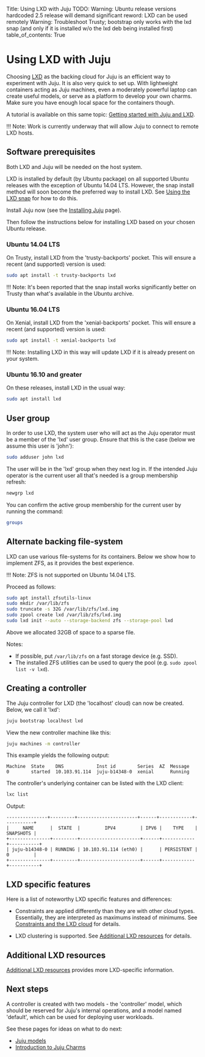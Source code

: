 Title: Using LXD with Juju
TODO:  Warning: Ubuntu release versions hardcoded
       2.5 release will demand significant reword: LXD can be used remotely
       Warning: Troubleshoot Trusty; bootstrap only works with the lxd snap
       (and only if it is installed w/o the lxd deb being installed first)
table_of_contents: True

# Using LXD with Juju

Choosing [LXD][ubuntu-lxd] as the backing cloud for Juju is an efficient way to
experiment with Juju. It is also very quick to set up. With lightweight
containers acting as Juju machines, even a moderately powerful laptop can
create useful models, or serve as a platform to develop your own charms. Make
sure you have enough local space for the containers though.

A tutorial is available on this same topic:
[Getting started with Juju and LXD][tut-lxd].

!!! Note:
    Work is currently underway that will allow Juju to connect to remote LXD
    hosts.

## Software prerequisites

Both LXD and Juju will be needed on the host system.

LXD is installed by default (by Ubuntu package) on all supported Ubuntu
releases with the exception of Ubuntu 14.04 LTS. However, the snap install
method will soon become the preferred way to install LXD. See
[Using the LXD snap][lxd-snap] for how to do this.

Install Juju now (see the [Installing Juju][install] page).

Then follow the instructions below for installing LXD based on your chosen
Ubuntu release.

### Ubuntu 14.04 LTS

On Trusty, install LXD from the 'trusty-backports' pocket. This will ensure a
recent (and supported) version is used:

```bash
sudo apt install -t trusty-backports lxd
```

!!! Note:
    It's been reported that the snap install works significantly better on
    Trusty than what's available in the Ubuntu archive.

### Ubuntu 16.04 LTS

On Xenial, install LXD from the 'xenial-backports' pocket. This will ensure a
recent (and supported) version is used:

```bash
sudo apt install -t xenial-backports lxd 
```

!!! Note:
    Installing LXD in this way will update LXD if it is already present on your
    system.

### Ubuntu 16.10 and greater

On these releases, install LXD in the usual way:

```bash
sudo apt install lxd
```

## User group

In order to use LXD, the system user who will act as the Juju operator must be
a member of the 'lxd' user group. Ensure that this is the case (below we assume
this user is 'john'):

```bash
sudo adduser john lxd
```

The user will be in the 'lxd' group when they next log in. If the intended Juju
operator is the current user all that's needed is a group membership refresh:

```bash
newgrp lxd
```

You can confirm the active group membership for the current user by running the
command:

```bash
groups
```

## Alternate backing file-system

LXD can use various file-systems for its containers. Below we show how to
implement ZFS, as it provides the best experience.

!!! Note:
    ZFS is not supported on Ubuntu 14.04 LTS.
    
Proceed as follows:

```bash
sudo apt install zfsutils-linux
sudo mkdir /var/lib/zfs
sudo truncate -s 32G /var/lib/zfs/lxd.img
sudo zpool create lxd /var/lib/zfs/lxd.img
sudo lxd init --auto --storage-backend zfs --storage-pool lxd
```

Above we allocated 32GB of space to a sparse file.

Notes:

 - If possible, put `/var/lib/zfs` on a fast storage device (e.g. SSD).
 - The installed ZFS utilities can be used to query the pool (e.g.
   `sudo zpool list -v lxd`).

## Creating a controller

The Juju controller for LXD (the 'localhost' cloud) can now be created. Below,
we call it 'lxd':

```bash
juju bootstrap localhost lxd
```

View the new controller machine like this:

```bash
juju machines -m controller
```

This example yields the following output:

```no-highlight
Machine  State    DNS            Inst id        Series  AZ  Message
0        started  10.103.91.114  juju-b14348-0  xenial      Running
```

The controller's underlying container can be listed with the LXD client:

```bash
lxc list
```

Output:

```no-highlight
---------------+---------+----------------------+------+------------+-----------+
|     NAME      |  STATE  |         IPV4         | IPV6 |    TYPE    | SNAPSHOTS |
+---------------+---------+----------------------+------+------------+-----------+
| juju-b14348-0 | RUNNING | 10.103.91.114 (eth0) |      | PERSISTENT | 0         |
+---------------+---------+----------------------+------+------------+-----------+
```

## LXD specific features

Here is a list of noteworthy LXD specific features and differences:

 - Constraints are applied differently than they are with other cloud types.
   Essentially, they are interpreted as maximums instead of minimums. See
   [Constraints and the LXD cloud][charms-constraints-lxd] for details.

 - LXD clustering is supported. See
   [Additional LXD resources][clouds-lxd-resources] for details.

## Additional LXD resources

[Additional LXD resources][clouds-lxd-resources] provides more LXD-specific
information.

## Next steps

A controller is created with two models - the 'controller' model, which should
be reserved for Juju's internal operations, and a model named 'default', which
can be used for deploying user workloads.

See these pages for ideas on what to do next:

 - [Juju models][models]
 - [Introduction to Juju Charms][charms]


<!-- LINKS -->

[tut-lxd]: ./tut-lxd.md
[install]: ./reference-install.md
[controllers]: ./controllers.md
[controllers-creating]: ./controllers-creating.md
[models]: ./models.md
[charms]: ./charms.md
[models-add]: ./models-adding.md
[credentials]: ./credentials.md
[clouds-lxd-resources]: ./clouds-lxd-resources.md
[lxd-snap]: ./clouds-lxd-resources.md#using-the-lxd-snap
[ubuntu-lxd]: http://www.ubuntu.com/cloud/lxd
[charms-constraints-lxd]: ./charms-constraints.md#constraints-and-the-lxd-cloud
